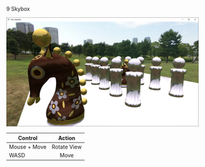 9 Skybox

![alt text](./dx12_play/img/9_Skybox.png "Image")

| Control               | Action        |
| -------------         |:-------------:|
| Mouse + Move          | Rotate View   |
| WASD                  | Move          |
